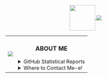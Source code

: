 <p align="center">

<a href="https://namemc.com/Auuki.2">
<img align="center" src="https://cravatar.eu/helmhead/auuki/190.png", width="80"/>
</a><a href="https://ko-fi.com/auuki">
<img align="center" src="https://bit.ly/3c9otOD"/>
</a>
<table>
<td><a href="https://open.spotify.com/user/0zveql3ijdtupwyyxl3awwufk">
<img src="https://novatorem-three-sooty.vercel.app/api/spotify"/>
</a></td>
<td><h3 align="center">ABOUT ME</h3>
<details><summary>GitHub Statistical Reports</summary>
<p align="center">
<img align="center" src="https://github-readme-stats.vercel.app/api/top-langs/?username=AwesomeAuuki&hide_langs_below=1&theme=default&line_height=27&layout=compact">
<img align="center" src="https://github-readme-stats.vercel.app/api?username=AwesomeAuuki&show_icons=true&count_private=true&include_all_commits=true&line_height=21" alt="Auuki's Github Stats">
<img align="center" src="https://github-profile-trophy.vercel.app/?username=AwesomeAuuki&column=7" alt="Auuki's Github Trophy">
</p>    
</details>
<details><summary>Where to Contact Me-e!</summary>
<p align="center"><a href="https://discord.gg/ePmNxnQ">
<img align="center" src="https://img.shields.io/discord/749174105151897610?label=Discord"/>
</a>

* You can also contact me via [email](mailto:snowgangers@gmail.com)  
</p>
</details>
</td> 
</table>
</p>
